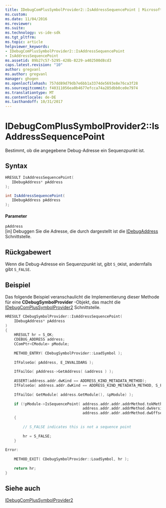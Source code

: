 ```yaml
---
title: IDebugComPlusSymbolProvider2::IsAddressSequencePoint | Microsoft Docs
ms.custom: 
ms.date: 11/04/2016
ms.reviewer: 
ms.suite: 
ms.technology: vs-ide-sdk
ms.tgt_pltfrm: 
ms.topic: article
helpviewer_keywords:
- IDebugComPlusSymbolProvider2::IsAddressSequencePoint
- IsAddressSequencePoint
ms.assetid: 89b27c57-5295-428b-8229-a402500d8cd3
caps.latest.revision: "10"
author: gregvanl
ms.author: gregvanl
manager: ghogen
ms.openlocfilehash: 757dd89d79db7e6bb1a3374de5693e8e76ca3f28
ms.sourcegitcommit: f40311056ea0b4677efcca74a285dbb0ce0e7974
ms.translationtype: MT
ms.contentlocale: de-DE
ms.lasthandoff: 10/31/2017
---
```

# <a name="idebugcomplussymbolprovider2isaddresssequencepoint"></a>IDebugComPlusSymbolProvider2::IsAddressSequencePoint
Bestimmt, ob die angegebene Debug-Adresse ein Sequenzpunkt ist.  
  
## <a name="syntax"></a>Syntax  
  
```cpp  
HRESULT IsAddressSequencePoint(  
   IDebugAddress* pAddress  
);  
```  
  
```csharp  
int IsAddressSequencePoint(  
   IDebugAddress pAddress  
);  
```  
  
#### <a name="parameters"></a>Parameter  
 `pAddress`  
 [in] Debuggen Sie die Adresse, die durch dargestellt ist die [IDebugAddress](../../../extensibility/debugger/reference/idebugaddress.md) Schnittstelle.  
  
## <a name="return-value"></a>Rückgabewert  
 Wenn die Debug-Adresse ein Sequenzpunkt ist, gibt `S_OK`ist, andernfalls gibt `S_FALSE`.  
  
## <a name="example"></a>Beispiel  
 Das folgende Beispiel veranschaulicht die Implementierung dieser Methode für eine **CDebugSymbolProvider** -Objekt, das macht die [IDebugComPlusSymbolProvider2](../../../extensibility/debugger/reference/idebugcomplussymbolprovider2.md) Schnittstelle.  
  
```cpp  
HRESULT CDebugSymbolProvider::IsAddressSequencePoint(  
    IDebugAddress* pAddress  
)  
{  
    HRESULT hr = S_OK;  
    CDEBUG_ADDRESS address;  
    CComPtr<CModule> pModule;  
  
    METHOD_ENTRY( CDebugSymbolProvider::LoadSymbol );  
  
    IfFalseGo( pAddress, E_INVALIDARG );  
  
    IfFailGo( pAddress->GetAddress( &address ) );  
  
    ASSERT(address.addr.dwKind == ADDRESS_KIND_METADATA_METHOD);  
    IfFalseGo( address.addr.dwKind == ADDRESS_KIND_METADATA_METHOD, S_FALSE );  
  
    IfFailGo( GetModule( address.GetModule(), &pModule) );  
  
    if (!pModule->IsSequencePoint( address.addr.addr.addrMethod.tokMethod,  
                                   address.addr.addr.addrMethod.dwVersion,  
                                   address.addr.addr.addrMethod.dwOffset ))  
    {  
  
        // S_FALSE indicates this is not a sequence point  
  
        hr = S_FALSE;  
    }  
  
Error:  
  
    METHOD_EXIT( CDebugSymbolProvider::LoadSymbol, hr );  
  
    return hr;  
}  
```  
  
## <a name="see-also"></a>Siehe auch  
 [IDebugComPlusSymbolProvider2](../../../extensibility/debugger/reference/idebugcomplussymbolprovider2.md)